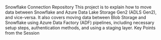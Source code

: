 Snowflake Connection Repository
This project is to explain how to move data between Snowflake and Azure Data Lake Storage Gen2 (ADLS Gen2), and vice-versa. It also covers moving data between Blob Storage and Snowflake using Azure Data Factory (ADF) pipelines, including necessary setup steps, authentication methods, and using a staging layer.
Key Points from the Session

